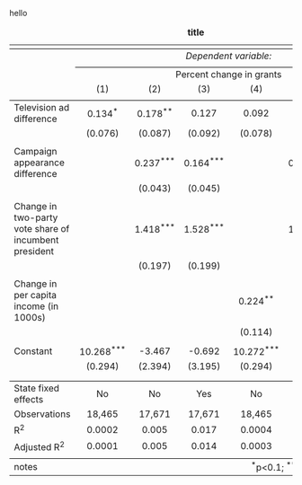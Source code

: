 hello

<table style="text-align:center"><caption><strong>title</strong></caption>
<tr><td colspan="7" style="border-bottom: 1px solid black"></td></tr><tr><td style="text-align:left"></td><td colspan="6"><em>Dependent variable:</em></td></tr>
<tr><td></td><td colspan="6" style="border-bottom: 1px solid black"></td></tr>
<tr><td style="text-align:left"></td><td colspan="6">Percent change in grants</td></tr>
<tr><td style="text-align:left"></td><td>(1)</td><td>(2)</td><td>(3)</td><td>(4)</td><td>(5)</td><td>(6)</td></tr>
<tr><td colspan="7" style="border-bottom: 1px solid black"></td></tr><tr><td style="text-align:left">Television ad difference</td><td>0.134<sup>*</sup></td><td>0.178<sup>**</sup></td><td>0.127</td><td>0.092</td><td>0.146</td><td>0.078</td></tr>
<tr><td style="text-align:left"></td><td>(0.076)</td><td>(0.087)</td><td>(0.092)</td><td>(0.078)</td><td>(0.089)</td><td>(0.094)</td></tr>
<tr><td style="text-align:left"></td><td></td><td></td><td></td><td></td><td></td><td></td></tr>
<tr><td style="text-align:left">Campaign appearance difference</td><td></td><td>0.237<sup>***</sup></td><td>0.164<sup>***</sup></td><td></td><td>0.238<sup>***</sup></td><td>0.167<sup>***</sup></td></tr>
<tr><td style="text-align:left"></td><td></td><td>(0.043)</td><td>(0.045)</td><td></td><td>(0.043)</td><td>(0.045)</td></tr>
<tr><td style="text-align:left"></td><td></td><td></td><td></td><td></td><td></td><td></td></tr>
<tr><td style="text-align:left">Change in two-party vote share of incumbent president</td><td></td><td>1.418<sup>***</sup></td><td>1.528<sup>***</sup></td><td></td><td>1.425<sup>***</sup></td><td>1.537<sup>***</sup></td></tr>
<tr><td style="text-align:left"></td><td></td><td>(0.197)</td><td>(0.199)</td><td></td><td>(0.197)</td><td>(0.199)</td></tr>
<tr><td style="text-align:left"></td><td></td><td></td><td></td><td></td><td></td><td></td></tr>
<tr><td style="text-align:left">Change in per capita income (in 1000s)</td><td></td><td></td><td></td><td>0.224<sup>**</sup></td><td>0.182</td><td>0.309<sup>**</sup></td></tr>
<tr><td style="text-align:left"></td><td></td><td></td><td></td><td>(0.114)</td><td>(0.115)</td><td>(0.130)</td></tr>
<tr><td style="text-align:left"></td><td></td><td></td><td></td><td></td><td></td><td></td></tr>
<tr><td style="text-align:left">Constant</td><td>10.268<sup>***</sup></td><td>-3.467</td><td>-0.692</td><td>10.272<sup>***</sup></td><td>-3.502</td><td>-0.905</td></tr>
<tr><td style="text-align:left"></td><td>(0.294)</td><td>(2.394)</td><td>(3.195)</td><td>(0.294)</td><td>(2.394)</td><td>(3.196)</td></tr>
<tr><td style="text-align:left"></td><td></td><td></td><td></td><td></td><td></td><td></td></tr>
<tr><td colspan="7" style="border-bottom: 1px solid black"></td></tr><tr><td style="text-align:left">State fixed effects</td><td>No</td><td>No</td><td>Yes</td><td>No</td><td>No</td><td>Yes</td></tr>
<tr><td style="text-align:left">Observations</td><td>18,465</td><td>17,671</td><td>17,671</td><td>18,465</td><td>17,671</td><td>17,671</td></tr>
<tr><td style="text-align:left">R<sup>2</sup></td><td>0.0002</td><td>0.005</td><td>0.017</td><td>0.0004</td><td>0.005</td><td>0.017</td></tr>
<tr><td style="text-align:left">Adjusted R<sup>2</sup></td><td>0.0001</td><td>0.005</td><td>0.014</td><td>0.0003</td><td>0.005</td><td>0.015</td></tr>
<tr><td colspan="7" style="border-bottom: 1px solid black"></td></tr><tr><td style="text-align:left">notes</td><td colspan="6" style="text-align:right"><sup>*</sup>p<0.1; <sup>**</sup>p<0.05; <sup>***</sup>p<0.01</td></tr>
</table>